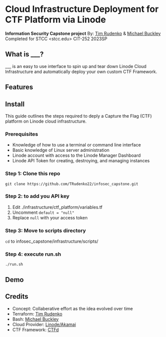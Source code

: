 # Cloud Infrastructure Deployment for CTF Platform via Linode
**Information Security Capstone project**
By: [Tim Rudenko](github.com/TRudenko22) & [Michael Buckley](github.com/piCounter)
Completed for STCC <stcc.edu> CIT-252 2023SP

## What is ___?
___ is an easy to use interface to spin up and tear down Linode Cloud Infrastructure and automatically deploy your own custom CTF Framework.

## Features

## Install
This guide outlines the steps required to deply a Capture the Flag (CTF) platform on Linode cloud infrastructure.

### Prerequisites
- Knowledge of how to use a terminal or command line interface
- Basic knowledge of Linux server administration
- Linode account with access to the Linode Manager Dashboard
- Linode API Token for creating, destroying, and managing instances

### Step 1: Clone this repo
`git clone https://github.com/TRudenko22/infosec_capstone.git`

### Step 2: to add you API key
1. Edit ./infrastructure/ctf_platform/variables.tf
2. Uncomment `default = "null"` 
3. Replace `null` with your access token

### Step 3: Move to scripts directory
`cd` to infosec_capstone/infrastructure/scripts/

### Step 4: execute run.sh
`./run.sh`

## Demo

## Credits
- Concept: Collaberative effort as the idea evolved over time
- Terraform: [Tim Rudenko](github.com/TRudenko22)
- Bash: [Michael Buckley](github.com/piCounter)
- Cloud Provider: [Linode/Akamai](linode.com)
- CTF Framework: [CTFd](github.com/CTFd/CTFd)
